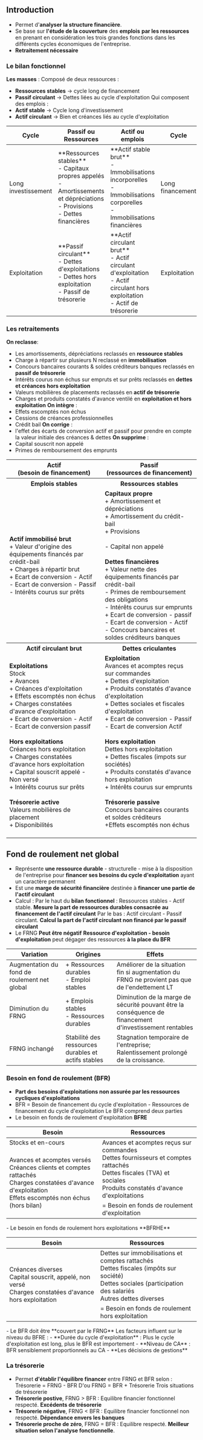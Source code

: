  ## Introduction
- Permet d'**analyser la structure financière**. 
- Se base sur **l'étude de la couverture** des **emplois** **par les ressources** en prenant en considération les trois grandes fonctions dans les différents cycles économiques de l'entreprise.
- **Retraitement nécessaire**

### Le bilan fonctionnel
**Les masses** :
Composé de deux ressources :
- **Ressources stables** -> cycle long de financement
- **Passif circulant** -> Dettes liées au cycle d'exploitation
Qui composent des emplois :
- **Actif stable** -> Cycle long d'investissement
- **Actif circulant** -> Bien et créances liés au cycle d'exploitation

<table><thead><tr><th>Cycle</th><th>Passif ou Ressources</th><th>Actif ou emplois</th><th>Cycle</th></tr></thead><tbody><tr><td>Long<br>investissement<br></td><td>**Ressources stables**<br>- Capitaux propres appelés<br>- Amortissements et dépréciations<br>- Provisions<br>- Dettes financières</td><td>**Actif stable brut**<br>- Immobilisations incorporelles<br>- Immobilisations corporelles<br>- Immobilisations financières</td><td>Long <br>financement<br></td></tr><tr><td>Exploitation</td><td>**Passif circulant**<br>- Dettes d'exploitations<br>- Dettes hors exploitation<br>- Passif de trésorerie</td><td>**Actif circulant brut**<br>- Actif circulant d'exploitation<br>- Actif circulant hors exploitation<br>- Actif de trésorerie</td><td>Exploitation</td></tr></tbody></table>

### Les retraitements
**On reclasse**:
- Les amortissements, dépréciations reclassés en **ressource stables**
- Charge à répartir sur plusieurs N reclassé en **immobilisation**
- Concours bancaires courants & soldes créditeurs banques reclassés en **passif de trésorerie**
- Intérêts courus non échus sur empruts et sur prêts reclassés en **dettes et créances hors exploitation**
- Valeurs mobilières de placements reclassés en **actif de trésorerie**
- Charges et produits constatés d'avance ventilé en **exploitation et hors exploitation**
**On intègre** :
- Effets escomptés non échus 
- Cessions de créances professionnelles
- Crédit bail 
**On corrige** :
- l'effet des écarts de conversion actif et passif pour prendre en compte la valeur initiale des créances & dettes
**On supprime** :
- Capital souscrit non appelé
- Primes de remboursement des emprunts

<table><thead><tr><th>Actif<br>(besoin de financement)</th><th>Passif<br>(ressources de financement)<br></th></tr></thead><tbody><tr><th><strong> Emplois stables</strong></th><th><strong>Ressources stables</strong> <br></th></tr><tr><td><strong>Actif immobilisé brut</strong><br>+ Valeur d'origine des équipements financés par crédit-bail<br>+ Charges à répartir brut<br>+ Ecart de conversion - Actif<br>- Ecart de conversion - Passif<br>- Intérêts courus sur prêts<br></td><td><strong>Capitaux propre</strong><br>+ Amortissement et dépréciations<br>+ Amortissement du crédit-bail<br>+ Provisions<br><br>- Capital non appelé<br><br><strong>Dettes financières</strong><br>+ Valeur nette des équipements financés par crédit-bail<br>- Primes de remboursement des obligations<br>- Intérêts courus sur emprunts<br>+ Ecart de conversion - passif<br>- Ecart de conversion - Actif<br>- Concours bancaires et soldes créditeurs banques<br></td></tr><tr><th><strong>Actif circulant brut</strong></th><th><strong>Dettes criculantes</strong><br></th></tr><tr><td><strong>Exploitations</strong><br>Stock<br>+ Avances<br>+ Créances d'exploitation<br>+ Effets escomptés non échus<br>+ Charges constatées d'avance d'exploitation<br>+ Ecart de conversion - Actif<br>- Ecart de conversion passif<br><br><strong>Hors exploitations</strong><br>Créances hors exploitation<br>+ Charges constatées d'avance hors exploitation<br>+ Capital souscrit appelé - Non versé<br>+ Intérêts courus sur prêts<br><br><strong>Trésorerie active</strong><br>Valeurs mobilières de placement<br>+ Disponibilités<br></td><td><strong>Exploitation </strong> <br>Avances et acomptes reçus sur commandes<br>+ Dettes d'exploitation<br>+ Produits constatés d'avance d'exploitation<br>+ Dettes sociales et fiscales d'exploitation<br>+ Ecart de conversion - Passif<br>- Ecart de conversion Actif<br><br><strong>Hors exploitation </strong><br>Dettes hors exploitation<br>+ Dettes fiscales (impots sur sociétés)<br>+ Produits constatés d'avance hors exploitation<br>+ Intérêts courus sur emprunts<br><br><strong>Trésorerie passive</strong><br>Concours bancaires courants et soldes créditeurs<br>+Effets escomptés non échus<br><br></td></tr></tbody></table>

## Fond de roulement net global
- Représente **une ressource durable** - structurelle - mise à la disposition de l'entreprise pour **financer ses besoins du cycle d'exploitation** ayant un caractère permanent
- Est une **marge de sécurité financière** destinée à **financer une partie de l'actif circulant**
- Calcul :
	Par le haut du **bilan fonctionnel** : Ressources stables - Actif stable.
	**Mesure la part de ressources durables consacrée au financement de l'actif circulant**
	Par le bas : Actif circulant - Passif circulant. 
	**Calcul la part de l'actif circulant non financé par le passif circulant**
- Le FRNG 
	**Peut être négatif**
	**Ressource d'exploitation - besoin d'exploitation** peut dégager des ressources **à la place du BFR**


| Variation                                    | Origines                                            | Effets                                                                                                   |
|----------------------------------------------|-----------------------------------------------------|----------------------------------------------------------------------------------------------------------|
| Augmentation du fond de roulement net global | + Ressources durables<br>- Emploi stables           | Améliorer de la situation fin si augmentation du FRNG ne provient pas que de l'endettement LT            |
| Diminution du FRNG                           | + Emplois stables<br>- Ressources durables          | Diminution de la marge de sécurité pouvant être la conséquence de financement d'investissement rentables |
| FRNG inchangé                                | Stabilité des ressources durables et actifs stables | Stagnation temporaire de l'entreprise; Ralentissement prolongé de la croissance.                         |

### Besoin en fond de roulement (BFR)
- **Part des besoins d'exploitations non assurée par les ressources cycliques d'exploitations**
- BFR = Besoin de financement du cycle d'exploitation - Ressources de financement du cycle d'exploitation
Le BFR comprend deux parties
- Le besoin en fonds de roulement d'exploitation **BFRE**
 <table><thead><tr><th>Besoin</th><th>Ressources<br></th></tr></thead><tbody><tr><td>Stocks et en-cours </td><td rowspan="2"> Avances et acomptes reçus sur commandes<br> Dettes fournisseurs et comptes rattachés<br> Dettes fiscales (TVA) et sociales<br> Produits constatés d'avance d'exploitations<br></td></tr><tr><td rowspan="2"> Avances et acomptes versés<br> Créances clients et comptes rattachés<br> Charges constatées d'avance d'exploitation<br> Effets escomptés non échus (hors bilan)<br></td></tr><tr><td>= Besoin en fonds de roulement d'exploitation<br></td></tr></tbody></table>
- Le besoin en fonds de roulement hors exploitations **BFRHE**
<table><thead><tr><th>Besoin</th><th>Ressources<br></th></tr></thead><tbody><tr><td rowspan="3">Créances diverses<br>Capital souscrit, appelé, non versé<br>Charges constatées d'avance hors exploitation</td><td rowspan="2">Dettes sur immobilisations et comptes rattachés<br>Dettes fiscales (impôts sur société)<br>Dettes sociales (participation des salariés<br>Autres dettes diverses<br></td></tr><tr></tr><tr><td>= Besoin en fonds de roulement hors exploitation<br></td></tr></tbody></table>
- Le BFR doit être **couvert par le FRNG**
Les facteurs influent sur le niveau du BFRE :
- **Durée du cycle d'exploitation** : Plus le cycle d'exploitation est long, plus le BFR est importement
- **Niveau de CA** : BFR sensiblement proportionnels au CA
- **Les décisions de gestions**

### La trésorerie
- Permet **d'établir l'équilibre financer** entre FRNG et BFR selon :
	Trésorerie = FRNG - BFR
	D'ou FRNG = BFR + Trésorerie
Trois situations de trésorerie
- **Trésorerie postive**, FRNG > BFR :
	Equilibre financier fonctionnel respecté. **Excédents de trésorerie**
- **Trésorerie négative**, FRNG < BFR :
	Equilibre financier fonctionnel non respecté. **Dépendance envers les banques**
- **Trésorerie proche de zéro**, FRNG = BFR :
	Equilibre respecté. **Meilleur situation selon l'analyse fonctionnelle**.




